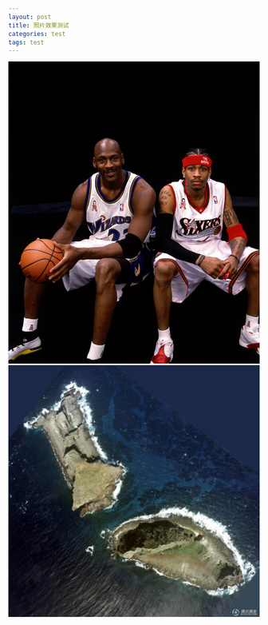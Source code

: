 ```yaml
---
layout: post
title: 照片效果测试
categories: test
tags: test
---
```

![Imgur](/media/images/jordan&iverson.jpg) 
![Imgur](/media/images/a.jpg) 